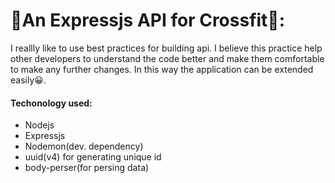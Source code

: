 # 💪An Expressjs API for Crossfit🚀:

I reallly like to use best practices for building api. I believe this practice help other developers to understand the code better and make them comfortable to make any further changes. In this way the application can be extended easily😀.

#### Techonology used:

- Nodejs
- Expressjs
- Nodemon(dev. dependency)
- uuid(v4) for generating unique id
- body-perser(for persing data)
